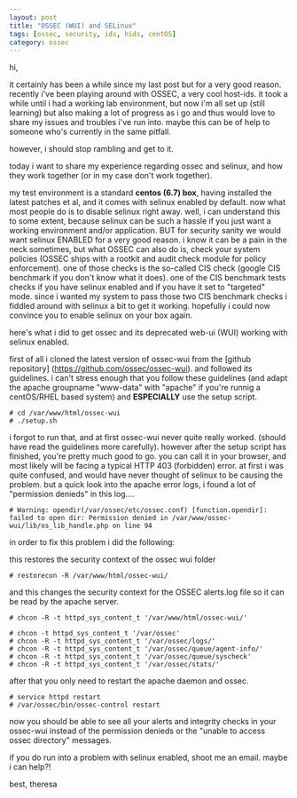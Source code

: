 ```yaml
---
layout: post
title: "OSSEC (WUI) and SELinux"
tags: [ossec, security, ids, hids, centOS]
category: ossec
---
```


hi,

it certainly has been a while since my last post but for a very good reason. recently i've been playing around with OSSEC, a very cool host-ids.
it took a while until i had a working lab environment, but now i'm all set up (still learning) but also making a lot of progress as i go and thus would love to share my issues and troubles i've run into.
maybe this can be of help to someone who's currently in the same pitfall.

however, i should stop rambling and get to it.

today i want to share my experience regarding ossec and selinux, and how they work together (or in my case don't work together).

my test environment is a standard **centos (6.7) box**, having installed the latest patches et al, and it comes with selinux enabled by default. now what most people do is to disable selinux right away. well, i can understand this to some extent, because selinux can be such a hassle if you just want a working environment and/or application. BUT for security sanity we would want selinux ENABLED for a very good reason. i know it can be a pain in the neck sometimes, but what OSSEC can also do is, check your system policies (OSSEC ships with a rootkit and audit check module for policy enforcement). one of those checks is the so-called CIS check (google CIS benchmark if you don't know what it does).
one of the CIS benchmark tests checks if you have selinux enabled and if you have it set to "targeted" mode. since i wanted my system to pass those two CIS benchmark checks i fiddled around with selinux a bit to get it working.
hopefully i could now convince you to enable selinux on your box again.

here's what i did to get ossec and its deprecated web-ui (WUI) working with selinux enabled.

<!--more-->

first of all i cloned the latest version of ossec-wui from the [github repository]
(https://github.com/ossec/ossec-wui).
and followed its guidelines. i can't stress enough that you follow these guidelines (and adapt the apache groupname "www-data" with "apache" if you're runnig a centOS/RHEL based system) and **ESPECIALLY** use the setup script.


    # cd /var/www/html/ossec-wui
    # ./setup.sh

i forgot to run that, and at first ossec-wui never quite really worked. (should have read the guidelines more carefully).
however after the setup script has finished, you're pretty much good to go. you can call it in your browser, and most likely will be facing a typical HTTP 403 (forbidden) error.
at first i was quite confused, and would have never thought of selinux to be causing the problem.
but a quick look into the apache error logs, i found a lot of "permission denieds" in this log....

    # Warning: opendir(/var/ossec/etc/ossec.conf) [function.opendir]: failed to open dir: Permission denied in /var/www/ossec-wui/lib/os_lib_handle.php on line 94

in order to fix this problem i did the following:

   this restores the security context of the ossec wui folder

    # restorecon -R /var/www/html/ossec-wui/

   and this changes the security context for the OSSEC alerts.log file so it can be read by the apache server. 

    # chcon -R -t httpd_sys_content_t '/var/www/html/ossec-wui/'

    # chcon -t httpd_sys_content_t '/var/ossec'
    # chcon -R -t httpd_sys_content_t '/var/ossec/logs/'
    # chcon -R -t httpd_sys_content_t '/var/ossec/queue/agent-info/'
    # chcon -R -t httpd_sys_content_t '/var/ossec/queue/syscheck'
    # chcon -R -t httpd_sys_content_t '/var/ossec/stats/'

   after that you only need to restart the apache daemon and ossec.

    # service httpd restart
    # /var/ossec/bin/ossec-control restart

   now you should be able to see all your alerts and integrity checks in your ossec-wui instead of the permission denieds or the "unable to access ossec directory" messages.

   if you do run into a problem with selinux enabled, shoot me an email. maybe i can help?!

   best,
   theresa
